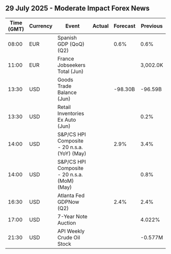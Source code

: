 ## 29 July 2025 - Moderate Impact Forex News

| Time (GMT) | Currency | Event | Actual | Forecast | Previous |
|------|----------|-------|--------|----------|----------|
| 08:00 | EUR | Spanish GDP (QoQ) (Q2) |  | 0.6% | 0.6% |
| 11:00 | EUR | France Jobseekers Total (Jun) |  |  | 3,002.0K |
| 13:30 | USD | Goods Trade Balance (Jun) |  | -98.30B | -96.59B |
| 13:30 | USD | Retail Inventories Ex Auto (Jun) |  |  | 0.2% |
| 14:00 | USD | S&P/CS HPI Composite - 20 n.s.a. (YoY) (May) |  | 2.9% | 3.4% |
| 14:00 | USD | S&P/CS HPI Composite - 20 n.s.a. (MoM) (May) |  |  | 0.8% |
| 16:30 | USD | Atlanta Fed GDPNow (Q2) |  | 2.4% | 2.4% |
| 17:00 | USD | 7-Year Note Auction |  |  | 4.022% |
| 21:30 | USD | API Weekly Crude Oil Stock |  |  | -0.577M |
